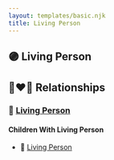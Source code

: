 ```yaml
---
layout: templates/basic.njk
title: Living Person
---
```

## 🟣 Living Person

## 👩‍❤️‍👨 Relationships

### 🔵 [Living Person](/people/9/94045846)

#### Children With Living Person
* 🔵 [Living Person](/people/7/79817496)
